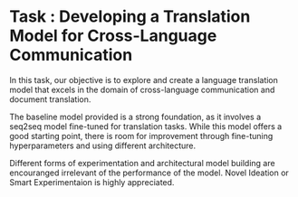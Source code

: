 # Task : Developing a Translation Model for Cross-Language Communication

In this task, our objective is to explore and create a language translation model that excels in the domain of cross-language communication and document translation. 

The baseline model provided is a strong foundation, as it involves a seq2seq model fine-tuned for translation tasks. While this model offers a good starting point, there is room for improvement through fine-tuning hyperparameters and using different architecture.

Different forms of experimentation and architectural model building are encouranged irrelevant of the performance of the model. Novel Ideation or Smart Experimentaion is highly appreciated.